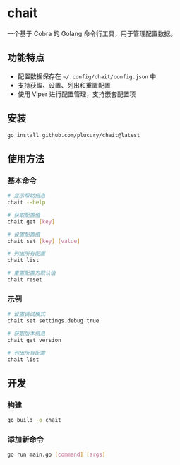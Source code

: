 # chait

一个基于 Cobra 的 Golang 命令行工具，用于管理配置数据。

## 功能特点

- 配置数据保存在 `~/.config/chait/config.json` 中
- 支持获取、设置、列出和重置配置
- 使用 Viper 进行配置管理，支持嵌套配置项

## 安装

```bash
go install github.com/plucury/chait@latest
```

## 使用方法

### 基本命令

```bash
# 显示帮助信息
chait --help

# 获取配置值
chait get [key]

# 设置配置值
chait set [key] [value]

# 列出所有配置
chait list

# 重置配置为默认值
chait reset
```

### 示例

```bash
# 设置调试模式
chait set settings.debug true

# 获取版本信息
chait get version

# 列出所有配置
chait list
```

## 开发

### 构建

```bash
go build -o chait
```

### 添加新命令

```bash
go run main.go [command] [args]
```
